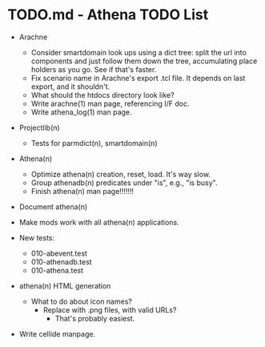 # TODO.md - Athena TODO List

- Arachne
  - Consider smartdomain look ups using a dict tree: split the url into
    components and just follow them down the tree, accumulating place
    holders as you go.  See if that's faster.
  - Fix scenario name in Arachne's export .tcl file.  It depends on last 
    export, and it shouldn't.
  - What should the htdocs directory look like?
  - Write arachne(1) man page, referencing I/F doc.
  - Write athena_log(1) man page.
- Projectlib(n)
  - Tests for parmdict(n), smartdomain(n)
- Athena(n)
  - Optimize athena(n) creation, reset, load.  It's way slow.
  - Group athenadb(n) predicates under "is", e.g., "is busy".
  - Finish athena(n) man page!!!!!!!


- Document athena(n)
- Make mods work with all athena(n) applications.
- New tests:
  - 010-abevent.test
  - 010-athenadb.test
  - 010-athena.test
- athena(n) HTML generation
  - What to do about icon names?
    - Replace with .png files, with valid URLs?
      - That's probably easiest.
- Write cellide manpage.



